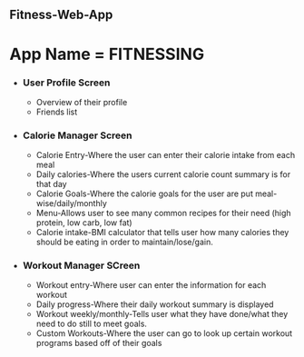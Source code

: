 **Fitness-Web-App**
---
# App Name = FITNESSING
* ### User Profile Screen
    * Overview of their profile
    * Friends list
* ### Calorie Manager Screen
    * Calorie Entry-Where the user can enter their calorie intake from each meal
    * Daily calories-Where the users current calorie count summary is for that day 
    * Calorie Goals-Where the calorie goals for the user are put meal-wise/daily/monthly
    * Menu-Allows user to see many common recipes for their need (high protein, low carb, low fat)
    * Calorie intake-BMI calculator that tells user how many calories they should be eating in order to maintain/lose/gain.
* ### Workout Manager SCreen
    * Workout entry-Where user can enter the information for each workout
    * Daily progress-Where their daily workout summary is displayed
    * Workout weekly/monthly-Tells user what they have done/what they need to do still to meet goals.
    * Custom Workouts-Where the user can go to look up certain workout programs based off of their goals
    
    